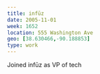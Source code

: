 ```yaml
---
title: infūz
date: 2005-11-01
week: 1652
location: 555 Washington Ave
geo: [38.630466,-90.188853]
type: work
---
```


Joined infūz as VP of tech

